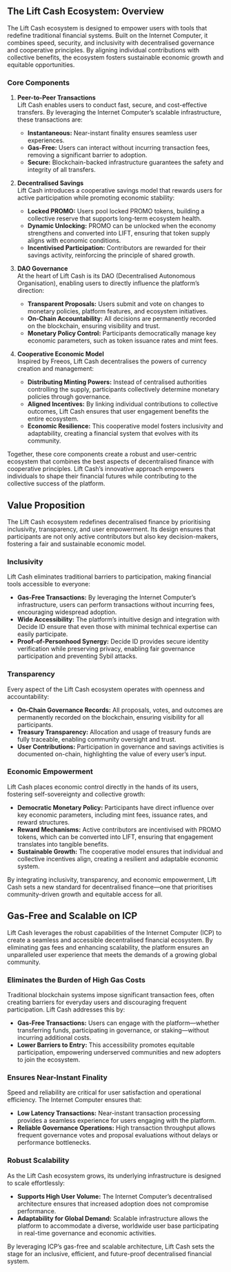 ## The Lift Cash Ecosystem: Overview

The Lift Cash ecosystem is designed to empower users with tools that redefine traditional financial systems. Built on the Internet Computer, it combines speed, security, and inclusivity with decentralised governance and cooperative principles. By aligning individual contributions with collective benefits, the ecosystem fosters sustainable economic growth and equitable opportunities.

### Core Components

1. **Peer-to-Peer Transactions**  
   Lift Cash enables users to conduct fast, secure, and cost-effective transfers. By leveraging the Internet Computer’s scalable infrastructure, these transactions are:
     
   - **Instantaneous:** Near-instant finality ensures seamless user experiences.  
   - **Gas-Free:** Users can interact without incurring transaction fees, removing a significant barrier to adoption.  
   - **Secure:** Blockchain-backed infrastructure guarantees the safety and integrity of all transfers.  

2. **Decentralised Savings**  
   Lift Cash introduces a cooperative savings model that rewards users for active participation while promoting economic stability:
     
   - **Locked PROMO:** Users pool locked PROMO tokens, building a collective reserve that supports long-term ecosystem health.  
   - **Dynamic Unlocking:** PROMO can be unlocked when the economy strengthens and converted into LIFT, ensuring that token supply aligns with economic conditions.  
   - **Incentivised Participation:** Contributors are rewarded for their savings activity, reinforcing the principle of shared growth.  

3. **DAO Governance**  
   At the heart of Lift Cash is its DAO (Decentralised Autonomous Organisation), enabling users to directly influence the platform’s direction:
     
   - **Transparent Proposals:** Users submit and vote on changes to monetary policies, platform features, and ecosystem initiatives.  
   - **On-Chain Accountability:** All decisions are permanently recorded on the blockchain, ensuring visibility and trust.  
   - **Monetary Policy Control:** Participants democratically manage key economic parameters, such as token issuance rates and mint fees.  

4. **Cooperative Economic Model**  
   Inspired by Freeos, Lift Cash decentralises the powers of currency creation and management:
     
   - **Distributing Minting Powers:** Instead of centralised authorities controlling the supply, participants collectively determine monetary policies through governance.  
   - **Aligned Incentives:** By linking individual contributions to collective outcomes, Lift Cash ensures that user engagement benefits the entire ecosystem.  
   - **Economic Resilience:** This cooperative model fosters inclusivity and adaptability, creating a financial system that evolves with its community.  

Together, these core components create a robust and user-centric ecosystem that combines the best aspects of decentralised finance with cooperative principles. Lift Cash’s innovative approach empowers individuals to shape their financial futures while contributing to the collective success of the platform.

## Value Proposition

The Lift Cash ecosystem redefines decentralised finance by prioritising inclusivity, transparency, and user empowerment. Its design ensures that participants are not only active contributors but also key decision-makers, fostering a fair and sustainable economic model.

### **Inclusivity**  
Lift Cash eliminates traditional barriers to participation, making financial tools accessible to everyone:  
- **Gas-Free Transactions:** By leveraging the Internet Computer’s infrastructure, users can perform transactions without incurring fees, encouraging widespread adoption.  
- **Wide Accessibility:** The platform’s intuitive design and integration with Decide ID ensure that even those with minimal technical expertise can easily participate.  
- **Proof-of-Personhood Synergy:** Decide ID provides secure identity verification while preserving privacy, enabling fair governance participation and preventing Sybil attacks.  

### **Transparency**  
Every aspect of the Lift Cash ecosystem operates with openness and accountability:
  
- **On-Chain Governance Records:** All proposals, votes, and outcomes are permanently recorded on the blockchain, ensuring visibility for all participants.  
- **Treasury Transparency:** Allocation and usage of treasury funds are fully traceable, enabling community oversight and trust.  
- **User Contributions:** Participation in governance and savings activities is documented on-chain, highlighting the value of every user’s input.  

### **Economic Empowerment**  
Lift Cash places economic control directly in the hands of its users, fostering self-sovereignty and collective growth:
  
- **Democratic Monetary Policy:** Participants have direct influence over key economic parameters, including mint fees, issuance rates, and reward structures.  
- **Reward Mechanisms:** Active contributors are incentivised with PROMO tokens, which can be converted into LIFT, ensuring that engagement translates into tangible benefits.  
- **Sustainable Growth:** The cooperative model ensures that individual and collective incentives align, creating a resilient and adaptable economic system.  

By integrating inclusivity, transparency, and economic empowerment, Lift Cash sets a new standard for decentralised finance—one that prioritises community-driven growth and equitable access for all.

## Gas-Free and Scalable on ICP

Lift Cash leverages the robust capabilities of the Internet Computer (ICP) to create a seamless and accessible decentralised financial ecosystem. By eliminating gas fees and enhancing scalability, the platform ensures an unparalleled user experience that meets the demands of a growing global community.

### **Eliminates the Burden of High Gas Costs**  
Traditional blockchain systems impose significant transaction fees, often creating barriers for everyday users and discouraging frequent participation. Lift Cash addresses this by:
  
- **Gas-Free Transactions:** Users can engage with the platform—whether transferring funds, participating in governance, or staking—without incurring additional costs.  
- **Lower Barriers to Entry:** This accessibility promotes equitable participation, empowering underserved communities and new adopters to join the ecosystem.  

### **Ensures Near-Instant Finality**  
Speed and reliability are critical for user satisfaction and operational efficiency. The Internet Computer ensures that:
  
- **Low Latency Transactions:** Near-instant transaction processing provides a seamless experience for users engaging with the platform.  
- **Reliable Governance Operations:** High transaction throughput allows frequent governance votes and proposal evaluations without delays or performance bottlenecks.  

### **Robust Scalability**  
As the Lift Cash ecosystem grows, its underlying infrastructure is designed to scale effortlessly:
  
- **Supports High User Volume:** The Internet Computer’s decentralised architecture ensures that increased adoption does not compromise performance.  
- **Adaptability for Global Demand:** Scalable infrastructure allows the platform to accommodate a diverse, worldwide user base participating in real-time governance and economic activities.  

By leveraging ICP’s gas-free and scalable architecture, Lift Cash sets the stage for an inclusive, efficient, and future-proof decentralised financial system.
